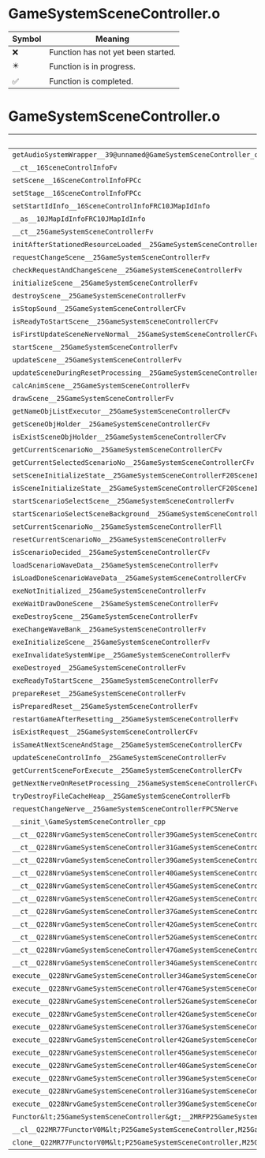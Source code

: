 # GameSystemSceneController.o
| Symbol | Meaning 
| ------------- | ------------- 
| :x: | Function has not yet been started. 
| :eight_pointed_black_star: | Function is in progress. 
| :white_check_mark: | Function is completed. 


# GameSystemSceneController.o
| Symbol | Decompiled? |
| ------------- | ------------- |
| `getAudioSystemWrapper__39@unnamed@GameSystemSceneController_cpp@Fv` | :x: |
| `__ct__16SceneControlInfoFv` | :x: |
| `setScene__16SceneControlInfoFPCc` | :white_check_mark: |
| `setStage__16SceneControlInfoFPCc` | :white_check_mark: |
| `setStartIdInfo__16SceneControlInfoFRC10JMapIdInfo` | :x: |
| `__as__10JMapIdInfoFRC10JMapIdInfo` | :x: |
| `__ct__25GameSystemSceneControllerFv` | :x: |
| `initAfterStationedResourceLoaded__25GameSystemSceneControllerFv` | :x: |
| `requestChangeScene__25GameSystemSceneControllerFv` | :x: |
| `checkRequestAndChangeScene__25GameSystemSceneControllerFv` | :x: |
| `initializeScene__25GameSystemSceneControllerFv` | :x: |
| `destroyScene__25GameSystemSceneControllerFv` | :x: |
| `isStopSound__25GameSystemSceneControllerCFv` | :x: |
| `isReadyToStartScene__25GameSystemSceneControllerCFv` | :x: |
| `isFirstUpdateSceneNerveNormal__25GameSystemSceneControllerCFv` | :x: |
| `startScene__25GameSystemSceneControllerFv` | :x: |
| `updateScene__25GameSystemSceneControllerFv` | :x: |
| `updateSceneDuringResetProcessing__25GameSystemSceneControllerFv` | :x: |
| `calcAnimScene__25GameSystemSceneControllerFv` | :x: |
| `drawScene__25GameSystemSceneControllerFv` | :x: |
| `getNameObjListExecutor__25GameSystemSceneControllerCFv` | :x: |
| `getSceneObjHolder__25GameSystemSceneControllerCFv` | :x: |
| `isExistSceneObjHolder__25GameSystemSceneControllerCFv` | :x: |
| `getCurrentScenarioNo__25GameSystemSceneControllerCFv` | :x: |
| `getCurrentSelectedScenarioNo__25GameSystemSceneControllerCFv` | :x: |
| `setSceneInitializeState__25GameSystemSceneControllerF20SceneInitializeState` | :x: |
| `isSceneInitializeState__25GameSystemSceneControllerCF20SceneInitializeState` | :x: |
| `startScenarioSelectScene__25GameSystemSceneControllerFv` | :x: |
| `startScenarioSelectSceneBackground__25GameSystemSceneControllerFv` | :x: |
| `setCurrentScenarioNo__25GameSystemSceneControllerFll` | :x: |
| `resetCurrentScenarioNo__25GameSystemSceneControllerFv` | :x: |
| `isScenarioDecided__25GameSystemSceneControllerCFv` | :x: |
| `loadScenarioWaveData__25GameSystemSceneControllerFv` | :x: |
| `isLoadDoneScenarioWaveData__25GameSystemSceneControllerCFv` | :x: |
| `exeNotInitialized__25GameSystemSceneControllerFv` | :x: |
| `exeWaitDrawDoneScene__25GameSystemSceneControllerFv` | :x: |
| `exeDestroyScene__25GameSystemSceneControllerFv` | :x: |
| `exeChangeWaveBank__25GameSystemSceneControllerFv` | :x: |
| `exeInitializeScene__25GameSystemSceneControllerFv` | :x: |
| `exeInvalidateSystemWipe__25GameSystemSceneControllerFv` | :x: |
| `exeDestroyed__25GameSystemSceneControllerFv` | :x: |
| `exeReadyToStartScene__25GameSystemSceneControllerFv` | :x: |
| `prepareReset__25GameSystemSceneControllerFv` | :x: |
| `isPreparedReset__25GameSystemSceneControllerFv` | :x: |
| `restartGameAfterResetting__25GameSystemSceneControllerFv` | :x: |
| `isExistRequest__25GameSystemSceneControllerCFv` | :x: |
| `isSameAtNextSceneAndStage__25GameSystemSceneControllerCFv` | :x: |
| `updateSceneControlInfo__25GameSystemSceneControllerFv` | :x: |
| `getCurrentSceneForExecute__25GameSystemSceneControllerCFv` | :x: |
| `getNextNerveOnResetProcessing__25GameSystemSceneControllerCFv` | :x: |
| `tryDestroyFileCacheHeap__25GameSystemSceneControllerFb` | :x: |
| `requestChangeNerve__25GameSystemSceneControllerFPC5Nerve` | :x: |
| `__sinit_\GameSystemSceneController_cpp` | :x: |
| `__ct__Q228NrvGameSystemSceneController39GameSystemSceneControllerNotInitializedFv` | :x: |
| `__ct__Q228NrvGameSystemSceneController31GameSystemSceneControllerNormalFv` | :x: |
| `__ct__Q228NrvGameSystemSceneController39GameSystemSceneControllerChangeWaveBankFv` | :x: |
| `__ct__Q228NrvGameSystemSceneController40GameSystemSceneControllerInitializeSceneFv` | :x: |
| `__ct__Q228NrvGameSystemSceneController45GameSystemSceneControllerInvalidateSystemWipeFv` | :x: |
| `__ct__Q228NrvGameSystemSceneController42GameSystemSceneControllerWaitDrawDoneSceneFv` | :x: |
| `__ct__Q228NrvGameSystemSceneController37GameSystemSceneControllerDestroySceneFv` | :x: |
| `__ct__Q228NrvGameSystemSceneController42GameSystemSceneControllerReadyToStartSceneFv` | :x: |
| `__ct__Q228NrvGameSystemSceneController52GameSystemSceneControllerWaitDrawDoneSceneForDestroyFv` | :x: |
| `__ct__Q228NrvGameSystemSceneController47GameSystemSceneControllerDestroySceneForDestroyFv` | :x: |
| `__ct__Q228NrvGameSystemSceneController34GameSystemSceneControllerDestroyedFv` | :x: |
| `execute__Q228NrvGameSystemSceneController34GameSystemSceneControllerDestroyedCFP5Spine` | :x: |
| `execute__Q228NrvGameSystemSceneController47GameSystemSceneControllerDestroySceneForDestroyCFP5Spine` | :x: |
| `execute__Q228NrvGameSystemSceneController52GameSystemSceneControllerWaitDrawDoneSceneForDestroyCFP5Spine` | :x: |
| `execute__Q228NrvGameSystemSceneController42GameSystemSceneControllerReadyToStartSceneCFP5Spine` | :x: |
| `execute__Q228NrvGameSystemSceneController37GameSystemSceneControllerDestroySceneCFP5Spine` | :x: |
| `execute__Q228NrvGameSystemSceneController42GameSystemSceneControllerWaitDrawDoneSceneCFP5Spine` | :x: |
| `execute__Q228NrvGameSystemSceneController45GameSystemSceneControllerInvalidateSystemWipeCFP5Spine` | :x: |
| `execute__Q228NrvGameSystemSceneController40GameSystemSceneControllerInitializeSceneCFP5Spine` | :x: |
| `execute__Q228NrvGameSystemSceneController39GameSystemSceneControllerChangeWaveBankCFP5Spine` | :x: |
| `execute__Q228NrvGameSystemSceneController31GameSystemSceneControllerNormalCFP5Spine` | :x: |
| `execute__Q228NrvGameSystemSceneController39GameSystemSceneControllerNotInitializedCFP5Spine` | :x: |
| `Functor&lt;25GameSystemSceneController&gt;__2MRFP25GameSystemSceneControllerM25GameSystemSceneControllerFPCvPv_v_Q22MR77FunctorV0M&lt;P25GameSystemSceneController,M25GameSystemSceneControllerFPCvPv_v&gt;` | :x: |
| `__cl__Q22MR77FunctorV0M&lt;P25GameSystemSceneController,M25GameSystemSceneControllerFPCvPv_v&gt;CFv` | :x: |
| `clone__Q22MR77FunctorV0M&lt;P25GameSystemSceneController,M25GameSystemSceneControllerFPCvPv_v&gt;CFP7JKRHeap` | :x: |
